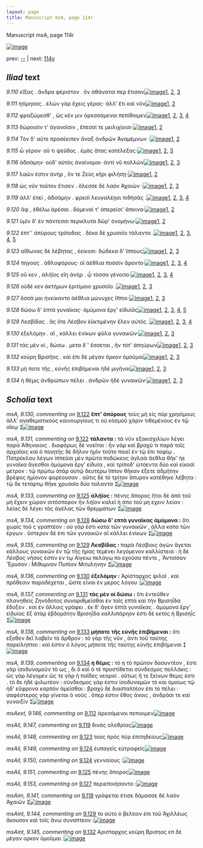 ```yaml
---
layout: page
title: Manuscript msA, page 114r
---
```


Manuscript msA, page 114r

[![image](http://www.homermultitext.org/iipsrv?OBJ=IIP,1.0&FIF=/project/homer/pyramidal/deepzoom/hmt/vaimg/2017a/VA114RN_0286.tif&WID=100&CVT=JPEG)](http://www.homermultitext.org/ict2/?urn=urn:cite2:hmt:vaimg.2017a:VA114RN_0286)

prev:  [--](../--) | next:  [114v](../114v)

## *Iliad* text

*9.110* <a id="9.110"/> εἴξας . ἄνδρα φέριστον . ὃν ἀθάνατοί περ ἔτισαν[![image](http://www.homermultitext.org/iipsrv?OBJ=IIP,1.0&FIF=/project/homer/pyramidal/deepzoom/hmt/vaimg/2017a/VA114RN_0286.tif&RGN=0.1792,0.2276,0.4655,0.0316&WID=1000&CVT=JPEG)](http://www.homermultitext.org/ict2/?urn=urn:cite2:hmt:vaimg.2017a:VA114RN_0286@0.1792,0.2276,0.4655,0.0316)[1](#msA_9.667), [2](#msA_9.126), [3](#msA_9.1)

*9.111* <a id="9.111"/> ἠτίμησας . ἑλὼν γὰρ ἔχεις γέρας· ἀλλ' ἔτι καὶ νῦν[![image](http://www.homermultitext.org/iipsrv?OBJ=IIP,1.0&FIF=/project/homer/pyramidal/deepzoom/hmt/vaimg/2017a/VA114RN_0286.tif&RGN=0.1782,0.2517,0.4655,0.0278&WID=1000&CVT=JPEG)](http://www.homermultitext.org/ict2/?urn=urn:cite2:hmt:vaimg.2017a:VA114RN_0286@0.1782,0.2517,0.4655,0.0278)[1](#msA_9.667), [2](#msA_9.1)

*9.112* <a id="9.112"/> φραζώμεσθ' , ὥς κέν μιν ἀρεσσάμενοι πεπίθοιμεν[![image](http://www.homermultitext.org/iipsrv?OBJ=IIP,1.0&FIF=/project/homer/pyramidal/deepzoom/hmt/vaimg/2017a/VA114RN_0286.tif&RGN=0.1752,0.2735,0.4655,0.024&WID=1000&CVT=JPEG)](http://www.homermultitext.org/ict2/?urn=urn:cite2:hmt:vaimg.2017a:VA114RN_0286@0.1752,0.2735,0.4655,0.024)[1](#msA_9.667), [2](#msAext_9.146), [3](#msAim_9.140), [4](#msA_9.1)

*9.113* <a id="9.113"/> δώροισίν τ' ἀγανοῖσιν , ἔπεσσί τε μειλιχίοισι·[![image](http://www.homermultitext.org/iipsrv?OBJ=IIP,1.0&FIF=/project/homer/pyramidal/deepzoom/hmt/vaimg/2017a/VA114RN_0286.tif&RGN=0.1682,0.2923,0.4655,0.024&WID=1000&CVT=JPEG)](http://www.homermultitext.org/ict2/?urn=urn:cite2:hmt:vaimg.2017a:VA114RN_0286@0.1682,0.2923,0.4655,0.024)[1](#msA_9.667), [2](#msA_9.1)

*9.114* <a id="9.114"/> Τὸν δ' αῦτε προσέειπεν ἄναξ ἀνδρῶν Ἀγαμέμνων ·[![image](http://www.homermultitext.org/iipsrv?OBJ=IIP,1.0&FIF=/project/homer/pyramidal/deepzoom/hmt/vaimg/2017a/VA114RN_0286.tif&RGN=0.1702,0.3095,0.4655,0.024&WID=1000&CVT=JPEG)](http://www.homermultitext.org/ict2/?urn=urn:cite2:hmt:vaimg.2017a:VA114RN_0286@0.1702,0.3095,0.4655,0.024)[1](#msA_9.667), [2](#msA_9.1)

*9.115* <a id="9.115"/> ὦ γέρον· οὔ τι ψεῦδος . ἐμὰς ἄτας κατέλεξας·[![image](http://www.homermultitext.org/iipsrv?OBJ=IIP,1.0&FIF=/project/homer/pyramidal/deepzoom/hmt/vaimg/2017a/VA114RN_0286.tif&RGN=0.1692,0.3313,0.4655,0.024&WID=1000&CVT=JPEG)](http://www.homermultitext.org/ict2/?urn=urn:cite2:hmt:vaimg.2017a:VA114RN_0286@0.1692,0.3313,0.4655,0.024)[1](#msA_9.667), [2](#msA_9.127), [3](#msA_9.1)

*9.116* <a id="9.116"/> ἀ̄ᾰσάμην· οὐδ' αὐτὸς ἀναίνομαι· ἀντί νῠ πολλῶν[![image](http://www.homermultitext.org/iipsrv?OBJ=IIP,1.0&FIF=/project/homer/pyramidal/deepzoom/hmt/vaimg/2017a/VA114RN_0286.tif&RGN=0.1682,0.3531,0.4655,0.024&WID=1000&CVT=JPEG)](http://www.homermultitext.org/ict2/?urn=urn:cite2:hmt:vaimg.2017a:VA114RN_0286@0.1682,0.3531,0.4655,0.024)[1](#msA_9.667), [2](#msA_9.128), [3](#msA_9.1)

*9.117* <a id="9.117"/> λαῶν ἐστιν ἀνὴρ , ὅν τε Ζεὺς κῆρι φιλήσῃ·[![image](http://www.homermultitext.org/iipsrv?OBJ=IIP,1.0&FIF=/project/homer/pyramidal/deepzoom/hmt/vaimg/2017a/VA114RN_0286.tif&RGN=0.1632,0.3711,0.4655,0.024&WID=1000&CVT=JPEG)](http://www.homermultitext.org/ict2/?urn=urn:cite2:hmt:vaimg.2017a:VA114RN_0286@0.1632,0.3711,0.4655,0.024)[1](#msA_9.667), [2](#msA_9.1)

*9.118* <a id="9.118"/> ὡς νῦν τοῦτον ἔτισεν . ὄλεσσε δὲ λαὸν Ἀχαιῶν ·[![image](http://www.homermultitext.org/iipsrv?OBJ=IIP,1.0&FIF=/project/homer/pyramidal/deepzoom/hmt/vaimg/2017a/VA114RN_0286.tif&RGN=0.1602,0.3922,0.4655,0.024&WID=1000&CVT=JPEG)](http://www.homermultitext.org/ict2/?urn=urn:cite2:hmt:vaimg.2017a:VA114RN_0286@0.1602,0.3922,0.4655,0.024)[1](#msA_9.667), [2](#msAim_9.141), [3](#msA_9.1)

*9.119* <a id="9.119"/> ἀλλ' ἐπεὶ , ἀ̄ᾰσάμην . φρεσὶ λευγαλέῃσι πιθήσᾱς .[![image](http://www.homermultitext.org/iipsrv?OBJ=IIP,1.0&FIF=/project/homer/pyramidal/deepzoom/hmt/vaimg/2017a/VA114RN_0286.tif&RGN=0.1602,0.4102,0.4655,0.024&WID=1000&CVT=JPEG)](http://www.homermultitext.org/ict2/?urn=urn:cite2:hmt:vaimg.2017a:VA114RN_0286@0.1602,0.4102,0.4655,0.024)[1](#msA_9.667), [2](#msA_9.129), [3](#msAil_9.147), [4](#msA_9.1)

*9.120* <a id="9.120"/> ἂψ , ἐθέλω ἀρέσαι . δόμεναί τ' ἀπερείσι' ἄποινα·[![image](http://www.homermultitext.org/iipsrv?OBJ=IIP,1.0&FIF=/project/homer/pyramidal/deepzoom/hmt/vaimg/2017a/VA114RN_0286.tif&RGN=0.1602,0.429,0.4655,0.024&WID=1000&CVT=JPEG)](http://www.homermultitext.org/ict2/?urn=urn:cite2:hmt:vaimg.2017a:VA114RN_0286@0.1602,0.429,0.4655,0.024)[1](#msA_9.667), [2](#msA_9.1)

*9.121* <a id="9.121"/> ὑμῖν δ' ἐν πάντεσσι περικλυτὰ δῶρ' ὀνομήνω·[![image](http://www.homermultitext.org/iipsrv?OBJ=IIP,1.0&FIF=/project/homer/pyramidal/deepzoom/hmt/vaimg/2017a/VA114RN_0286.tif&RGN=0.1592,0.4463,0.4655,0.024&WID=1000&CVT=JPEG)](http://www.homermultitext.org/ict2/?urn=urn:cite2:hmt:vaimg.2017a:VA114RN_0286@0.1592,0.4463,0.4655,0.024)[1](#msA_9.667), [2](#msA_9.1)

*9.122* <a id="9.122"/> ἑπτ`' ἀπύρους τρίποδας . δέκα δὲ χρυσοῖο τάλαντα .[![image](http://www.homermultitext.org/iipsrv?OBJ=IIP,1.0&FIF=/project/homer/pyramidal/deepzoom/hmt/vaimg/2017a/VA114RN_0286.tif&RGN=0.1672,0.4643,0.4655,0.024&WID=1000&CVT=JPEG)](http://www.homermultitext.org/ict2/?urn=urn:cite2:hmt:vaimg.2017a:VA114RN_0286@0.1672,0.4643,0.4655,0.024)[1](#msA_9.130), [2](#msA_9.667), [3](#msA_9.132), [4](#msA_9.131), [5](#msA_9.1)

*9.123* <a id="9.123"/> αἴθωνας δὲ λέβητας , ἐείκοσι· δώδεκα δ' ἵππους[![image](http://www.homermultitext.org/iipsrv?OBJ=IIP,1.0&FIF=/project/homer/pyramidal/deepzoom/hmt/vaimg/2017a/VA114RN_0286.tif&RGN=0.1672,0.4853,0.4655,0.024&WID=1000&CVT=JPEG)](http://www.homermultitext.org/ict2/?urn=urn:cite2:hmt:vaimg.2017a:VA114RN_0286@0.1672,0.4853,0.4655,0.024)[1](#msA_9.667), [2](#msAil_9.148), [3](#msA_9.1)

*9.124* <a id="9.124"/> πηγοὺς . ἀθλοφόρους· οἳ ἀέθλια ποσσὶν ἄροντο·[![image](http://www.homermultitext.org/iipsrv?OBJ=IIP,1.0&FIF=/project/homer/pyramidal/deepzoom/hmt/vaimg/2017a/VA114RN_0286.tif&RGN=0.1662,0.5049,0.4655,0.024&WID=1000&CVT=JPEG)](http://www.homermultitext.org/ict2/?urn=urn:cite2:hmt:vaimg.2017a:VA114RN_0286@0.1662,0.5049,0.4655,0.024)[1](#msA_9.667), [2](#msAil_9.150), [3](#msAil_9.149), [4](#msA_9.1)

*9.125* <a id="9.125"/> οὔ κεν , ἀλήϊος εἴη ἀνὴρ . ᾧ τόσσα γένοιτο·[![image](http://www.homermultitext.org/iipsrv?OBJ=IIP,1.0&FIF=/project/homer/pyramidal/deepzoom/hmt/vaimg/2017a/VA114RN_0286.tif&RGN=0.1652,0.5237,0.4655,0.024&WID=1000&CVT=JPEG)](http://www.homermultitext.org/ict2/?urn=urn:cite2:hmt:vaimg.2017a:VA114RN_0286@0.1652,0.5237,0.4655,0.024)[1](#msA_9.667), [2](#msAil_9.151), [3](#msA_9.133), [4](#msA_9.1)

*9.126* <a id="9.126"/> οὐδέ κεν ἀκτήμων ἐριτίμοιο χρυσοῖο .[![image](http://www.homermultitext.org/iipsrv?OBJ=IIP,1.0&FIF=/project/homer/pyramidal/deepzoom/hmt/vaimg/2017a/VA114RN_0286.tif&RGN=0.1622,0.5417,0.4655,0.024&WID=1000&CVT=JPEG)](http://www.homermultitext.org/ict2/?urn=urn:cite2:hmt:vaimg.2017a:VA114RN_0286@0.1622,0.5417,0.4655,0.024)[1](#msA_9.667), [2](#msAil_9.152), [3](#msA_9.1)

*9.127* <a id="9.127"/> ὅσσά μοι ἠνείκαντο ἀέθλια μώνυχες ἵ̈πποι·[![image](http://www.homermultitext.org/iipsrv?OBJ=IIP,1.0&FIF=/project/homer/pyramidal/deepzoom/hmt/vaimg/2017a/VA114RN_0286.tif&RGN=0.1632,0.5612,0.4655,0.024&WID=1000&CVT=JPEG)](http://www.homermultitext.org/ict2/?urn=urn:cite2:hmt:vaimg.2017a:VA114RN_0286@0.1632,0.5612,0.4655,0.024)[1](#msA_9.667), [2](#msAil_9.153), [3](#msA_9.1)

*9.128* <a id="9.128"/> δώσω δ' ἑπτὰ γυναῖκας· ἀμύμονα ἔργ' εἰδυίᾱς[![image](http://www.homermultitext.org/iipsrv?OBJ=IIP,1.0&FIF=/project/homer/pyramidal/deepzoom/hmt/vaimg/2017a/VA114RN_0286.tif&RGN=0.1612,0.58,0.4655,0.024&WID=1000&CVT=JPEG)](http://www.homermultitext.org/ict2/?urn=urn:cite2:hmt:vaimg.2017a:VA114RN_0286@0.1612,0.58,0.4655,0.024)[1](#msA_9.667), [2](#msAint_9.143), [3](#msA_9.1), [4](#msA_9.134), [5](#msAim_9.142)

*9.129* <a id="9.129"/> Λεσβίδας . ἃς ὅτε Λέσβον ἐϋκτιμένην ἕλεν αὐτὸς .[![image](http://www.homermultitext.org/iipsrv?OBJ=IIP,1.0&FIF=/project/homer/pyramidal/deepzoom/hmt/vaimg/2017a/VA114RN_0286.tif&RGN=0.1602,0.6003,0.4655,0.024&WID=1000&CVT=JPEG)](http://www.homermultitext.org/ict2/?urn=urn:cite2:hmt:vaimg.2017a:VA114RN_0286@0.1602,0.6003,0.4655,0.024)[1](#msA_9.667), [2](#msAint_9.144), [3](#msA_9.135), [4](#msA_9.1)

*9.130* <a id="9.130"/> ἐξελόμην . αἳ , κάλλει ἐνίκων φῦλα γυναικῶν·[![image](http://www.homermultitext.org/iipsrv?OBJ=IIP,1.0&FIF=/project/homer/pyramidal/deepzoom/hmt/vaimg/2017a/VA114RN_0286.tif&RGN=0.1612,0.6213,0.4655,0.024&WID=1000&CVT=JPEG)](http://www.homermultitext.org/ict2/?urn=urn:cite2:hmt:vaimg.2017a:VA114RN_0286@0.1612,0.6213,0.4655,0.024)[1](#msA_9.667), [2](#msA_9.136), [3](#msA_9.1)

*9.131* <a id="9.131"/> τὰς μέν οἱ , δώσω . μετα δ`' ἔσσεται , ἣν τότ' ἀπηύρων[![image](http://www.homermultitext.org/iipsrv?OBJ=IIP,1.0&FIF=/project/homer/pyramidal/deepzoom/hmt/vaimg/2017a/VA114RN_0286.tif&RGN=0.1612,0.6401,0.4655,0.024&WID=1000&CVT=JPEG)](http://www.homermultitext.org/ict2/?urn=urn:cite2:hmt:vaimg.2017a:VA114RN_0286@0.1612,0.6401,0.4655,0.024)[1](#msA_9.667), [2](#msA_9.137), [3](#msA_9.1)

*9.132* <a id="9.132"/> κούρη Βρισῆος . καὶ ἐπι δὲ μέγαν ὅρκον ὀμοῦμαι[![image](http://www.homermultitext.org/iipsrv?OBJ=IIP,1.0&FIF=/project/homer/pyramidal/deepzoom/hmt/vaimg/2017a/VA114RN_0286.tif&RGN=0.1612,0.6582,0.4655,0.024&WID=1000&CVT=JPEG)](http://www.homermultitext.org/ict2/?urn=urn:cite2:hmt:vaimg.2017a:VA114RN_0286@0.1612,0.6582,0.4655,0.024)[1](#msA_9.667), [2](#msAint_9.145), [3](#msA_9.1)

*9.133* <a id="9.133"/> μή ποτε τῆς , εὐνῆς ἐπιβήμεναι ἠδὲ μιγῆναι[![image](http://www.homermultitext.org/iipsrv?OBJ=IIP,1.0&FIF=/project/homer/pyramidal/deepzoom/hmt/vaimg/2017a/VA114RN_0286.tif&RGN=0.1602,0.6762,0.4655,0.024&WID=1000&CVT=JPEG)](http://www.homermultitext.org/ict2/?urn=urn:cite2:hmt:vaimg.2017a:VA114RN_0286@0.1602,0.6762,0.4655,0.024)[1](#msA_9.667), [2](#msA_9.138), [3](#msA_9.1)

*9.134* <a id="9.134"/> ἡ θέμις ἀνθρώπων πέλει . ἀνδρῶν ἠδὲ γυναικῶν·[![image](http://www.homermultitext.org/iipsrv?OBJ=IIP,1.0&FIF=/project/homer/pyramidal/deepzoom/hmt/vaimg/2017a/VA114RN_0286.tif&RGN=0.1732,0.698,0.4324,0.0218&WID=1000&CVT=JPEG)](http://www.homermultitext.org/ict2/?urn=urn:cite2:hmt:vaimg.2017a:VA114RN_0286@0.1732,0.698,0.4324,0.0218)[1](#msA_9.667), [2](#msA_9.139), [3](#msA_9.1)

## *Scholia* text

*msA, 9.130, commenting on* [9.122](#9.122)  <a id="msA_9.130"/> **ἕπτ' ἀπύρους** τοὺς μὴ εἰς πῦρ χρησίμους ἀλλ' αναθεματικοὺς καινουργίους τι οὐ κόσμοῦ χάριν τιθεμένους ἐν τῷ οἴκῳ ⁑[![image](http://www.homermultitext.org/iipsrv?OBJ=IIP,1.0&FIF=/project/homer/pyramidal/deepzoom/hmt/vaimg/2017a/VA114RN_0286.tif&RGN=0.6202,0.4322,0.2,0.0481&WID=1000&CVT=JPEG)](http://www.homermultitext.org/ict2/?urn=urn:cite2:hmt:vaimg.2017a:VA114RN_0286@0.6202,0.4322,0.2,0.0481)

*msA, 9.131, commenting on* [9.122](#9.122)  <a id="msA_9.131"/> **τάλαντα :** τὰ νῦν εξακισχιλίων λέγει παρὰ Ἀθηναιοις . διαφόρως δὲ νοεῖται : ἦν γὰρ καὶ βραχύ τι παρὰ τοῖς ἀρχαῖοις καὶ ὁ ποιητής δὲ δῆλον ἡμῖν τοῦτο ποιεῖ ἐν τῷ ἐπι ταφίῳ . Πατρόκλου λέγων ἱππεῦσι μὲν πρῶτα ποδώκεος ἀγλαὰ ἄεθλα θῆκ' ἠε γυναῖκα ἄγεσθαι ἀμύμονα ἔργ' εἰδυῖα , καὶ τρίποδ' ὠτόεντα δύο καὶ εἰκοσί μετρον : τῷ πρώτω ἀτὰρ αὐτῷ δευτέρω ἵππον θῆκαν ἑξετε ἀδμήτην βρέφος ἡμίονον φορέουσαν . αῦτις δὲ τὸ τρίτον ἄπυρον κατέθηκε λέβητα : τῷ δε τετάρτῳ θῆκε χρυσοῖο δύο ταλαντα ⁑[![image](http://www.homermultitext.org/iipsrv?OBJ=IIP,1.0&FIF=/project/homer/pyramidal/deepzoom/hmt/vaimg/2017a/VA114RN_0286.tif&RGN=0.6137,0.4767,0.219,0.1472&WID=1000&CVT=JPEG)](http://www.homermultitext.org/ict2/?urn=urn:cite2:hmt:vaimg.2017a:VA114RN_0286@0.6137,0.4767,0.219,0.1472)

*msA, 9.133, commenting on* [9.125](#9.125)  <a id="msA_9.133"/> **ἀλήϊος :** πένης ἄπορος ἤτοι δὲ ἀπὸ τοῦ μὴ ἔχειν χώραν σιτόσπορον ἣν λήϊον καλεῖ ἠ ἀπο τοῦ μη εχειν λείαν : λείας δὲ λέγει τὰς ἀγέλας τῶν θρεμμάτων ⁑[![image](http://www.homermultitext.org/iipsrv?OBJ=IIP,1.0&FIF=/project/homer/pyramidal/deepzoom/hmt/vaimg/2017a/VA114RN_0286.tif&RGN=0.5919,0.6551,0.2446,0.0488&WID=1000&CVT=JPEG)](http://www.homermultitext.org/ict2/?urn=urn:cite2:hmt:vaimg.2017a:VA114RN_0286@0.5919,0.6551,0.2446,0.0488)

*msA, 9.134, commenting on* [9.128](#9.128)  <a id="msA_9.134"/> **δώσω δ' επτὰ γυναῖκας ἀμύμονα :** ὅτι χωρὶς τοῦ ς γραπτέον : οὐ γὰρ ἐστι κατα τῶν γυναικῶν , ἀλλα κατα τῶν έργων . ὕστερον δὲ ἐπι τῶν γυναικῶν αἳ κάλλει ἐνίκων ⁑[![image](http://www.homermultitext.org/iipsrv?OBJ=IIP,1.0&FIF=/project/homer/pyramidal/deepzoom/hmt/vaimg/2017a/VA114RN_0286.tif&RGN=0.6018,0.7016,0.2211,0.0481&WID=1000&CVT=JPEG)](http://www.homermultitext.org/ict2/?urn=urn:cite2:hmt:vaimg.2017a:VA114RN_0286@0.6018,0.7016,0.2211,0.0481)

*msA, 9.135, commenting on* [9.129](#9.129)  <a id="msA_9.135"/> **Λεσβίδας :** παρὰ Λέσβιοις ἀγὼν ἄγεται κάλλους γυναικῶν ἐν τῷ τῆς ήρας τεμένει λεγόμενον καλλίστεια : ἡ δὲ Λέσβος νῆσος ἐστιν εν τῳ Αἰγειω πελάγω πο εχοῦσα πέντε , Ἄντισσαν Ἔρυσον : Μίθυμναν Πυπίαν Μιτυληνην ⁑[![image](http://www.homermultitext.org/iipsrv?OBJ=IIP,1.0&FIF=/project/homer/pyramidal/deepzoom/hmt/vaimg/2017a/VA114RN_0286.tif&RGN=0.1477,0.7361,0.6895,0.0368&WID=1000&CVT=JPEG)](http://www.homermultitext.org/ict2/?urn=urn:cite2:hmt:vaimg.2017a:VA114RN_0286@0.1477,0.7361,0.6895,0.0368)

*msA, 9.136, commenting on* [9.130](#9.130)  <a id="msA_9.136"/> **ἐξελόμην :** Ἀρίσταρχος ψιλοῖ . καὶ πρόθεσιν παραδέχεται , ὥστε εἶναι έν μερος λόγου :[![image](http://www.homermultitext.org/iipsrv?OBJ=IIP,1.0&FIF=/project/homer/pyramidal/deepzoom/hmt/vaimg/2017a/VA114RN_0286.tif&RGN=0.1521,0.7575,0.6844,0.0252&WID=1000&CVT=JPEG)](http://www.homermultitext.org/ict2/?urn=urn:cite2:hmt:vaimg.2017a:VA114RN_0286@0.1521,0.7575,0.6844,0.0252)

*msA, 9.137, commenting on* [9.131](#9.131)  <a id="msA_9.137"/> **τὰς μὲν οἱ δώσω :** ὅτι ἐντεῦθεν πλανηθεὶς Ζηνόδοτος συναριθμεῖσθαι ἐν ταῖς επτὰ καὶ τὴν Βρισηΐδα ἔδοξεν . καὶ ἐν ἄλλοις γράφει . ἐκ δ' ἄγεν ἑπτὰ γυναῖκας . ἀμύμονα ἔργ' εἰδυίας ἓξ ἀτὰρ ἑβδομάτην Βρισηΐδα καλλιπάρηον ἐστι δὲ εκτὸς ἡ Βρισηΐς ⁑[![image](http://www.homermultitext.org/iipsrv?OBJ=IIP,1.0&FIF=/project/homer/pyramidal/deepzoom/hmt/vaimg/2017a/VA114RN_0286.tif&RGN=0.155,0.7668,0.7078,0.0368&WID=1000&CVT=JPEG)](http://www.homermultitext.org/ict2/?urn=urn:cite2:hmt:vaimg.2017a:VA114RN_0286@0.155,0.7668,0.7078,0.0368)

*msA, 9.138, commenting on* [9.133](#9.133)  <a id="msA_9.138"/> **μήποτε τῆς εὐνῆς ἐπιβήμεναι :** ὅτι εξοθεν δεῖ λαβεῖν τὸ ἄρθρον : τὸ γὰρ τῆς νῦν , ἀντι τοῦ ταύτης παρείληπται : καὶ ἐστιν ὁ λόγος μήποτε τῆς ταύτης εὐνῆς ἐπιβήμεναι ⁑[![image](http://www.homermultitext.org/iipsrv?OBJ=IIP,1.0&FIF=/project/homer/pyramidal/deepzoom/hmt/vaimg/2017a/VA114RN_0286.tif&RGN=0.1557,0.7882,0.6603,0.0313&WID=1000&CVT=JPEG)](http://www.homermultitext.org/ict2/?urn=urn:cite2:hmt:vaimg.2017a:VA114RN_0286@0.1557,0.7882,0.6603,0.0313)

*msA, 9.139, commenting on* [9.134](#9.134)  <a id="msA_9.139"/> **ἡ θέμις :** τὸ η τὸ πρῶτον δασυντέον , ἐστι γὰρ ἰσοδυναμοῦν τὸ ως , δι ὃ καὶ ὁ τέ προστίθεται σύνδεσμος πολλάκις : ὡς γὰρ λέγομεν ὥς τε γὰρ ἠ παῖδες νεαροὶ . οὕτως ἥ τε ξείνων θεμις ἐστι . τὸ δε ἠδέ ψιλωτέον : σύνδεσμος γάρ ἐστιν ἰσοδυναμῶν τὸ και ὁμοίως τῷ ἠδ' εὔφρονα καρπὸν ἀμεῖσθαι : βραχὺ δὲ διασταλτέον ἐπι τὸ πέλει : σαφέστερος γὰρ γίνεται ὁ νοῦς . ὅπερ ἐστιν ἔθος ἀνοις , ἀνδράσι τε καὶ γυναιξίν ⁑[![image](http://www.homermultitext.org/iipsrv?OBJ=IIP,1.0&FIF=/project/homer/pyramidal/deepzoom/hmt/vaimg/2017a/VA114RN_0286.tif&RGN=0.1565,0.8047,0.6698,0.0505&WID=1000&CVT=JPEG)](http://www.homermultitext.org/ict2/?urn=urn:cite2:hmt:vaimg.2017a:VA114RN_0286@0.1565,0.8047,0.6698,0.0505)

*msAext, 9.146, commenting on* [9.112](#9.112)  <a id="msAext_9.146"/> ἀρεσάμενοι πεπιοιμεν[![image](http://www.homermultitext.org/iipsrv?OBJ=IIP,1.0&FIF=/project/homer/pyramidal/deepzoom/hmt/vaimg/2017a/VA114RN_0286.tif&RGN=0.8509,0.2562,0.0501,0.0503&WID=1000&CVT=JPEG)](http://www.homermultitext.org/ict2/?urn=urn:cite2:hmt:vaimg.2017a:VA114RN_0286@0.8509,0.2562,0.0501,0.0503)

*msAil, 9.147, commenting on* [9.119](#9.119)  <a id="msAil_9.147"/> δινὰς ολεθρίας[![image](http://www.homermultitext.org/iipsrv?OBJ=IIP,1.0&FIF=/project/homer/pyramidal/deepzoom/hmt/vaimg/2017a/VA114RN_0286.tif&RGN=0.455,0.4096,0.0834,0.0116&WID=1000&CVT=JPEG)](http://www.homermultitext.org/ict2/?urn=urn:cite2:hmt:vaimg.2017a:VA114RN_0286@0.455,0.4096,0.0834,0.0116)

*msAil, 9.148, commenting on* [9.123](#9.123)  <a id="msAil_9.148"/> τοὺς πρὸς πύρ ἐπιτηδείους[![image](http://www.homermultitext.org/iipsrv?OBJ=IIP,1.0&FIF=/project/homer/pyramidal/deepzoom/hmt/vaimg/2017a/VA114RN_0286.tif&RGN=0.1978,0.4806,0.1116,0.0159&WID=1000&CVT=JPEG)](http://www.homermultitext.org/ict2/?urn=urn:cite2:hmt:vaimg.2017a:VA114RN_0286@0.1978,0.4806,0.1116,0.0159)

*msAil, 9.149, commenting on* [9.124](#9.124)  <a id="msAil_9.149"/> ἐυπαγεῖς εὐτραφεῖς[![image](http://www.homermultitext.org/iipsrv?OBJ=IIP,1.0&FIF=/project/homer/pyramidal/deepzoom/hmt/vaimg/2017a/VA114RN_0286.tif&RGN=0.1803,0.4967,0.1047,0.0162&WID=1000&CVT=JPEG)](http://www.homermultitext.org/ict2/?urn=urn:cite2:hmt:vaimg.2017a:VA114RN_0286@0.1803,0.4967,0.1047,0.0162)

*msAil, 9.150, commenting on* [9.124](#9.124)  <a id="msAil_9.150"/> γενναίους :[![image](http://www.homermultitext.org/iipsrv?OBJ=IIP,1.0&FIF=/project/homer/pyramidal/deepzoom/hmt/vaimg/2017a/VA114RN_0286.tif&RGN=0.2895,0.498,0.0666,0.0149&WID=1000&CVT=JPEG)](http://www.homermultitext.org/ict2/?urn=urn:cite2:hmt:vaimg.2017a:VA114RN_0286@0.2895,0.498,0.0666,0.0149)

*msAil, 9.151, commenting on* [9.125](#9.125)  <a id="msAil_9.151"/> πένης ἄπορος[![image](http://www.homermultitext.org/iipsrv?OBJ=IIP,1.0&FIF=/project/homer/pyramidal/deepzoom/hmt/vaimg/2017a/VA114RN_0286.tif&RGN=0.2501,0.5178,0.0832,0.0146&WID=1000&CVT=JPEG)](http://www.homermultitext.org/ict2/?urn=urn:cite2:hmt:vaimg.2017a:VA114RN_0286@0.2501,0.5178,0.0832,0.0146)

*msAil, 9.153, commenting on* [9.127](#9.127)  <a id="msAil_9.153"/> περιεποιήσαντο :[![image](http://www.homermultitext.org/iipsrv?OBJ=IIP,1.0&FIF=/project/homer/pyramidal/deepzoom/hmt/vaimg/2017a/VA114RN_0286.tif&RGN=0.2744,0.5586,0.1039,0.0131&WID=1000&CVT=JPEG)](http://www.homermultitext.org/ict2/?urn=urn:cite2:hmt:vaimg.2017a:VA114RN_0286@0.2744,0.5586,0.1039,0.0131)

*msAim, 9.141, commenting on* [9.118](#9.118)  <a id="msAim_9.141"/> γράφεται έτισε δάμασσε δὲ λαὸν Ἀχαιῶν ⁑[![image](http://www.homermultitext.org/iipsrv?OBJ=IIP,1.0&FIF=/project/homer/pyramidal/deepzoom/hmt/vaimg/2017a/VA114RN_0286.tif&RGN=0.5517,0.3792,0.0598,0.032&WID=1000&CVT=JPEG)](http://www.homermultitext.org/ict2/?urn=urn:cite2:hmt:vaimg.2017a:VA114RN_0286@0.5517,0.3792,0.0598,0.032)

*msAint, 9.144, commenting on* [9.129](#9.129)  <a id="msAint_9.144"/> το αὐτο ὸ βελτιον ἐπι τοῦ Ἀχιλλέως ἄκουσον καὶ τοῖς ἄνω συναπτεον :[![image](http://www.homermultitext.org/iipsrv?OBJ=IIP,1.0&FIF=/project/homer/pyramidal/deepzoom/hmt/vaimg/2017a/VA114RN_0286.tif&RGN=0.1118,0.6045,0.0553,0.034&WID=1000&CVT=JPEG)](http://www.homermultitext.org/ict2/?urn=urn:cite2:hmt:vaimg.2017a:VA114RN_0286@0.1118,0.6045,0.0553,0.034)

*msAint, 9.145, commenting on* [9.132](#9.132)  <a id="msAint_9.145"/> Αρισταρχος κούρη Βρισηος επ δὲ μέγαν ορκον ὁμοῦμαι :[![image](http://www.homermultitext.org/iipsrv?OBJ=IIP,1.0&FIF=/project/homer/pyramidal/deepzoom/hmt/vaimg/2017a/VA114RN_0286.tif&RGN=0.1011,0.6576,0.0759,0.0306&WID=1000&CVT=JPEG)](http://www.homermultitext.org/ict2/?urn=urn:cite2:hmt:vaimg.2017a:VA114RN_0286@0.1011,0.6576,0.0759,0.0306)